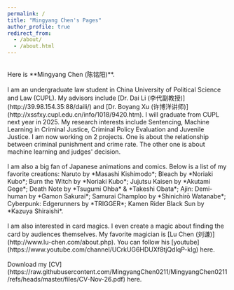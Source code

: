 ```yaml
---
permalink: /
title: "Mingyang Chen's Pages"
author_profile: true
redirect_from: 
  - /about/
  - /about.html
---
```

<br>
Here is **Mingyang Chen (陈铭阳)**.<br>
<br>
I am an undergraduate law student in China University of Political Science and Law (CUPL). My advisors include [Dr. Dai Li (李代副教授)](http://39.98.154.35:88/daili/) and [Dr. Boyang Xu (许博洋讲师)](http://xssfxy.cupl.edu.cn/info/1018/9420.htm). I will graduate from CUPL next year in 2025. My research interests include Sentencing, Machine Learning in Criminal Justice, Criminal Policy Evaluation and Juvenile Justice. I am now working on 2 projects. One is about the relationship between criminal punishment and crime rate. The other one is about machine learning and judges' decision. <br>
<br>
I am also a big fan of Japanese animations and comics. Below is a list of my favorite creations: Naruto by *Masashi Kishimodo*; Bleach by *Noriaki Kubo*; Burn the Witch by *Noriaki Kubo*; Jujutsu Kaisen by *Akutami Gege*; Death Note by *Tsugumi Ohba* & *Takeshi Obata*; Ajin: Demi-human by *Gamon Sakurai*; Samurai Champloo by *Shinichirō Watanabe*; Cyberpunk: Edgerunners by *TRIGGER*; Kamen Rider Black Sun by *Kazuya Shiraishi*. <br>
<br>
I am also interested in card magics. I even create a magic about finding the card by audiences themselves. My favorite magician is [Lu Chen (刘谦)](http://www.lu-chen.com/about.php). You can follow his [youtube](https://www.youtube.com/channel/UCrkUG6HDUXf8tjQdIqP-kIg) here. <br>
<br>
Download my [CV](https://raw.githubusercontent.com/MingyangChen0211/MingyangChen0211/refs/heads/master/files/CV-Nov-26.pdf) here. 
